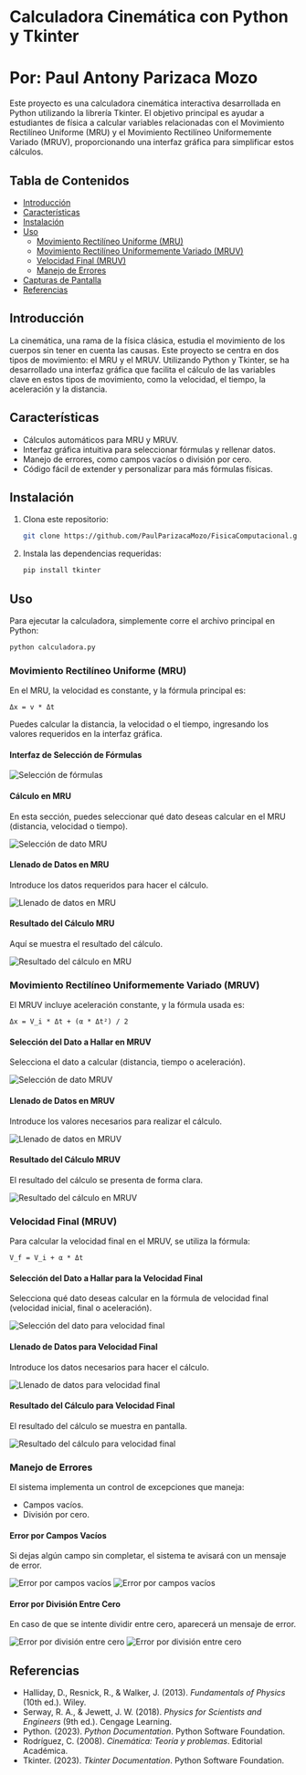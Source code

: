 # Calculadora Cinemática con Python y Tkinter
# Por: Paul Antony Parizaca Mozo

Este proyecto es una calculadora cinemática interactiva desarrollada en Python utilizando la librería Tkinter. El objetivo principal es ayudar a estudiantes de física a calcular variables relacionadas con el Movimiento Rectilíneo Uniforme (MRU) y el Movimiento Rectilíneo Uniformemente Variado (MRUV), proporcionando una interfaz gráfica para simplificar estos cálculos.

## Tabla de Contenidos
- [Introducción](#introducción)
- [Características](#características)
- [Instalación](#instalación)
- [Uso](#uso)
  - [Movimiento Rectilíneo Uniforme (MRU)](#movimiento-rectilíneo-uniforme-mru)
  - [Movimiento Rectilíneo Uniformemente Variado (MRUV)](#movimiento-rectilíneo-uniformemente-variado-mruv)
  - [Velocidad Final (MRUV)](#velocidad-final-mruv)
  - [Manejo de Errores](#manejo-de-errores)
- [Capturas de Pantalla](#capturas-de-pantalla)
- [Referencias](#referencias)

## Introducción

La cinemática, una rama de la física clásica, estudia el movimiento de los cuerpos sin tener en cuenta las causas. Este proyecto se centra en dos tipos de movimiento: el MRU y el MRUV. Utilizando Python y Tkinter, se ha desarrollado una interfaz gráfica que facilita el cálculo de las variables clave en estos tipos de movimiento, como la velocidad, el tiempo, la aceleración y la distancia.

## Características

- Cálculos automáticos para MRU y MRUV.
- Interfaz gráfica intuitiva para seleccionar fórmulas y rellenar datos.
- Manejo de errores, como campos vacíos o división por cero.
- Código fácil de extender y personalizar para más fórmulas físicas.

## Instalación

1. Clona este repositorio:

   ```bash
   git clone https://github.com/PaulParizacaMozo/FisicaComputacional.git
   ```

2. Instala las dependencias requeridas:

   ```bash
   pip install tkinter
   ```

## Uso

Para ejecutar la calculadora, simplemente corre el archivo principal en Python:

```bash
python calculadora.py
```

### Movimiento Rectilíneo Uniforme (MRU)

En el MRU, la velocidad es constante, y la fórmula principal es:

```
Δx = v * Δt
```

Puedes calcular la distancia, la velocidad o el tiempo, ingresando los valores requeridos en la interfaz gráfica.

#### Interfaz de Selección de Fórmulas

![Selección de fórmulas](./captures/menu.png)

#### Cálculo en MRU

En esta sección, puedes seleccionar qué dato deseas calcular en el MRU (distancia, velocidad o tiempo).

![Selección de dato MRU](./captures/MRU.png)

#### Llenado de Datos en MRU

Introduce los datos requeridos para hacer el cálculo.

![Llenado de datos en MRU](./captures/MRU_distancia.png)

#### Resultado del Cálculo MRU

Aquí se muestra el resultado del cálculo.

![Resultado del cálculo en MRU](./captures/MRU_resultado.png)

### Movimiento Rectilíneo Uniformemente Variado (MRUV)

El MRUV incluye aceleración constante, y la fórmula usada es:

```
Δx = V_i * Δt + (α * Δt²) / 2
```

#### Selección del Dato a Hallar en MRUV

Selecciona el dato a calcular (distancia, tiempo o aceleración).

![Selección de dato MRUV](./captures/2_sel.png)

#### Llenado de Datos en MRUV

Introduce los valores necesarios para realizar el cálculo.

![Llenado de datos en MRUV](./captures/2_comp.png)

#### Resultado del Cálculo MRUV

El resultado del cálculo se presenta de forma clara.

![Resultado del cálculo en MRUV](./captures/2_result.png)

### Velocidad Final (MRUV)

Para calcular la velocidad final en el MRUV, se utiliza la fórmula:

```
V_f = V_i + α * Δt
```

#### Selección del Dato a Hallar para la Velocidad Final

Selecciona qué dato deseas calcular en la fórmula de velocidad final (velocidad inicial, final o aceleración).

![Selección del dato para velocidad final](./captures/3_sel.png)

#### Llenado de Datos para Velocidad Final

Introduce los datos necesarios para hacer el cálculo.

![Llenado de datos para velocidad final](./captures/3_comp.png)

#### Resultado del Cálculo para Velocidad Final

El resultado del cálculo se muestra en pantalla.

![Resultado del cálculo para velocidad final](./captures/3_result.png)

### Manejo de Errores

El sistema implementa un control de excepciones que maneja:
- Campos vacíos.
- División por cero.

#### Error por Campos Vacíos

Si dejas algún campo sin completar, el sistema te avisará con un mensaje de error.

![Error por campos vacíos](./captures/err_campo_vacio.png)
![Error por campos vacíos](./captures/err_campo_vacio_2.png)

#### Error por División Entre Cero

En caso de que se intente dividir entre cero, aparecerá un mensaje de error.

![Error por división entre cero](./captures/err_sobre0.png)
![Error por división entre cero](./captures/err_sobre0_2.png)

## Referencias

- Halliday, D., Resnick, R., & Walker, J. (2013). _Fundamentals of Physics_ (10th ed.). Wiley.
- Serway, R. A., & Jewett, J. W. (2018). _Physics for Scientists and Engineers_ (9th ed.). Cengage Learning.
- Python. (2023). _Python Documentation_. Python Software Foundation.
- Rodríguez, C. (2008). _Cinemática: Teoría y problemas_. Editorial Académica.
- Tkinter. (2023). _Tkinter Documentation_. Python Software Foundation.
